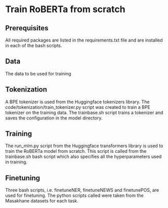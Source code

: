 # Train RoBERTa from scratch 

## Prerequisites
All required packages are listed in the requirements.txt file and are installed in each of the bash scripts.

## Data
The data to be used for training 

## Tokenization
A BPE tokenizer is used from the Huggingface tokenizers library. The code/tokenization/train_tokenizer.py script was created to train a BPE tokenizer on the training data. The trainbase.sh script trains a tokenizer and saves the configuration in the model directory.

## Training
The run_mlm.py script from the Huggingface transformers library is used to train the RoBERTa model from scratch. This script is called from the trainbase.sh bash script which also specifies all the hyperparameters used in training.

## Finetuning 
Three bash scripts, i.e. finetuneNER, finetuneNEWS and finetunePOS, are used for finetuning. The python scripts called were taken from the Masakhane datasets for each task.
